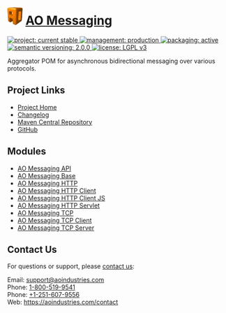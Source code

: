 # [<img src="ao-logo.png" alt="AO Logo" width="35" height="40">](https://aoindustries.com/) [AO Messaging](https://aoindustries.com/ao-messaging/)
<p>
	<a href="https://aoindustries.com/life-cycle#project-current-stable">
		<img src="https://aoindustries.com/ao-badges/project-current-stable.svg" alt="project: current stable" />
	</a>
	<a href="https://aoindustries.com/life-cycle#management-production">
		<img src="https://aoindustries.com/ao-badges/management-production.svg" alt="management: production" />
	</a>
	<a href="https://aoindustries.com/life-cycle#packaging-active">
		<img src="https://aoindustries.com/ao-badges/packaging-active.svg" alt="packaging: active" />
	</a>
	<br />
	<a href="http://semver.org/spec/v2.0.0.html">
		<img src="https://aoindustries.com/ao-badges/semver-2.0.0.svg" alt="semantic versioning: 2.0.0" />
	</a>
	<a href="https://www.gnu.org/licenses/lgpl-3.0">
		<img src="https://aoindustries.com/ao-badges/license-lgpl-3.0.svg" alt="license: LGPL v3" />
	</a>
</p>

Aggregator POM for asynchronous bidirectional messaging over various protocols.

## Project Links
* [Project Home](https://aoindustries.com/ao-messaging/)
* [Changelog](https://aoindustries.com/ao-messaging/changelog)
* [Maven Central Repository](https://search.maven.org/#search%7Cgav%7C1%7Cg:%22com.aoindustries%22%20AND%20a:%22ao-messaging%22)
* [GitHub](https://github.com/aoindustries/ao-messaging)

## Modules
* [AO Messaging API](https://aoindustries.com/ao-messaging/api/)
* [AO Messaging Base](https://aoindustries.com/ao-messaging/base/)
* [AO Messaging HTTP](https://aoindustries.com/ao-messaging/http/)
* [AO Messaging HTTP Client](https://aoindustries.com/ao-messaging/http/client/)
* [AO Messaging HTTP Client JS](https://aoindustries.com/ao-messaging/http/client-js/)
* [AO Messaging HTTP Servlet](https://aoindustries.com/ao-messaging/http/servlet/)
* [AO Messaging TCP](https://aoindustries.com/ao-messaging/tcp/)
* [AO Messaging TCP Client](https://aoindustries.com/ao-messaging/tcp/client/)
* [AO Messaging TCP Server](https://aoindustries.com/ao-messaging/tcp/server/)

## Contact Us
For questions or support, please [contact us](https://aoindustries.com/contact):

Email: [support@aoindustries.com](mailto:support@aoindustries.com)  
Phone: [1-800-519-9541](tel:1-800-519-9541)  
Phone: [+1-251-607-9556](tel:+1-251-607-9556)  
Web: https://aoindustries.com/contact
